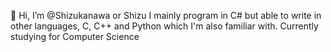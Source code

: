 👋 Hi, I’m @Shizukanawa or Shizu
I mainly program in C# but able to write in other languages, C, C++ and Python which I'm also familiar with.
Currently studying for Computer Science
